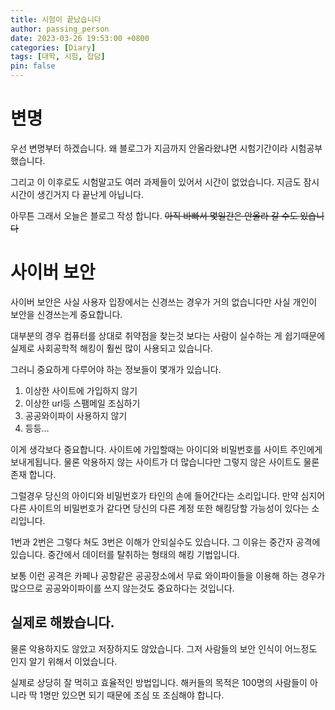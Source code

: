 ```yaml
---
title: 시험이 끝났습니다
author: passing_person
date: 2023-03-26 19:53:00 +0800
categories: [Diary]
tags: [대학, 시험, 잡담]
pin: false
---
```


# 변명

우선 변명부터 하겠습니다. 왜 블로그가 지금까지 안올라왔냐면 시험기간이라 시험공부 했습니다. 

그리고 이 이후로도 시험말고도 여러 과제들이 있어서 시간이 없었습니다. 지금도 잠시 시간이 생긴거지 다 끝난게 아닙니다.

아무튼 그래서 오늘은 블로그 작성 합니다. 
~~아직 바빠서 몇일간은 안올라 갈 수도 있습니다~~

# 사이버 보안

사이버 보안은 사실 사용자 입장에서는 신경쓰는 경우가 거의 없습니다만 사실 개인이 보안을 신경쓰는게 중요합니다.

대부분의 경우 컴퓨터를 상대로 취약점을 찾는것 보다는 사람이 실수하는 게 쉽기때문에 실제로 사회공학적 해킹이 훨씬 많이 사용되고 있습니다.

그러니 중요하게 다루어야 하는 정보들이 몇개가 있습니다. 

1. 이상한 사이트에 가입하지 않기
2. 이상한 url등 스팸메일 조심하기
3. 공공와이파이 사용하지 않기
4. 등등...

이게 생각보다 중요합니다.
사이트에 가입할때는 아이디와 비밀번호를 사이트 주인에게 보내게됩니다. 물론 악용하지 않는 사이트가 더 많습니다만 그렇지 않은 사이트도 물론 존재 합니다. 

그럴경우 당신의 아이디와 비밀번호가 타인의 손에 들어간다는 소리입니다. 만약 심지어 다른 사이트의 비밀번호가 같다면 당신의 다른 계정 또한 해킹당할 가능성이 있다는 소리입니다. 

1번과 2번은 그렇다 쳐도 3번은 이해가 안되실수도 있습니다. 
그 이유는 중간자 공격에 있습니다. 중간에서 데이터를 탈취하는 형태의 해킹 기법입니다. 

보통 이런 공격은 카페나 공항같은 공공장소에서 무료 와이파이들을 이용해 하는 경우가 많으므로 공공와이파이를 쓰지 않는것도 중요하다는 것입니다. 

## 실제로 해봤습니다. 
 
물론 악용하지도 않았고 저장하지도 않았습니다. 
그저 사람들의 보안 인식이 어느정도 인지 알기 위해서 이었습니다. 

실제로 상당히 잘 먹히고 효율적인 방법입니다. 해커들의 목적은 100명의 사람들이 아니라 딱 1명만 있으면 되기 때문에 조심 또 조심해야 합니다. 